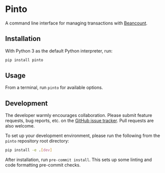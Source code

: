 # Pinto
A command line interface for managing transactions with
[Beancount](http://furius.ca/beancount/).

## Installation
With Python 3 as the default Python interpreter, run:

```bash
pip install pinto
```

## Usage
From a terminal, run `pinto` for available options.

## Development
The developer warmly encourages collaboration. Please submit feature requests,
bug reports, etc. on the [GitHub issue
tracker](https://github.com/SeanDS/pinto/issues). Pull requests are also
welcome.

To set up your development environment, please run the following from the
`pinto` repository root directory:

```bash
pip install -e .[dev]
```

After installation, run `pre-commit install`. This sets up some linting and code
formatting pre-commit checks.
